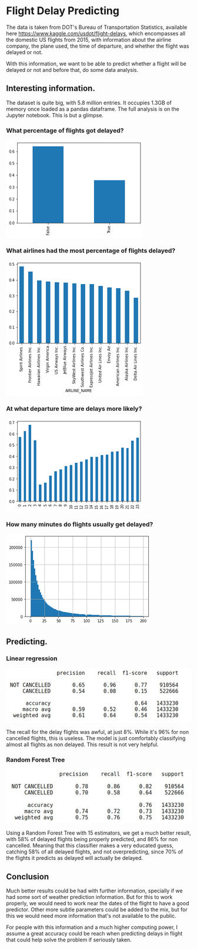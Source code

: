 # Flight Delay Predicting

The data is taken from DOT's Bureau of Transportation Statistics, available here https://www.kaggle.com/usdot/flight-delays, which encompasses all the domestic US flights from 2015, with information about the airline company, the plane used, the time of departure, and whether the flight was delayed or not.

With this information, we want to be able to predict whether a flight will be delayed or not and before that, do some data analysis.

## Interesting information.

The dataset is quite big, with 5.8 million entries. It occupies 1.3GB of memory once loaded as a pandas dataframe. 
The full analysis is on the Jupyter notebook. This is but a glimpse.

### What percentage of flights got delayed?

![delay](readme_images/delays.png)

### What airlines had the most percentage of flights delayed?

![airlines](readme_images/airlines.png)

### At what departure time are delays more likely?

![delay_by_hour](readme_images/delay_byhour.png)

### How many minutes do flights usually get delayed?

![delay_times](readme_images/delay_times.png)

## Predicting.

### Linear regression

![LR](readme_images/lr.jpeg)

The recall for the delay flights was awful, at just 8%. While it's 96% for non cancelled flights, this is useless. The model is just comfortably classifying almost all flights as non delayed. This result is not very helpful.

### Random Forest Tree

![RFT](readme_images/randomforest.jpeg)

Using a Random Forest Tree with 15 estimators, we get a much better result, with 58% of delayed flights being properly predicted, and 86% for non cancelled. Meaning that this classifier makes a very educated guess, catching 58% of all delayed flights, and not overpredicting, since 70% of the flights it predicts as delayed will actually be delayed. 

## Conclusion

Much better results could be had with further information, specially if we had some sort of weather prediction information. But for this to work properly, we would need to work near the dates of the flight to have a good predictor. Other more subtle parameters could be added to the mix, but for this we would need more information that's not available to the public.

For people with this information and a much higher computing power, I assume a great accuracy could be reach when predicting delays in flight that could help solve the problem if seriously taken.


